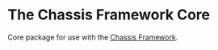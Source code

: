 # The Chassis Framework Core

Core package for use with the [Chassis Framework](https://github.com/sypherlev/php-chassis-framework).